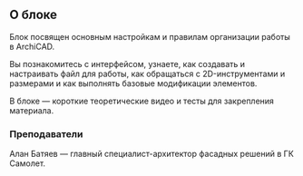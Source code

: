 ## О блоке

Блок посвящен основным настройкам и правилам организации работы в ArchiCAD.

Вы познакомитесь с интерфейсом, узнаете, как создавать и настраивать файл для работы, как обращаться c 2D-инструментами и размерами и как выполнять базовые модификации элементов.

В блоке — короткие теоретические видео и тесты для закрепления материала. 

### Преподаватели

Алан Батяев — главный специалист-архитектор фасадных решений в ГК Самолет.
